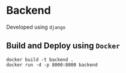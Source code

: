# Backend

Developed using `django`

## Build and Deploy using `Docker`
```
docker build -t backend .
docker run -d -p 8000:8000 backend
```
